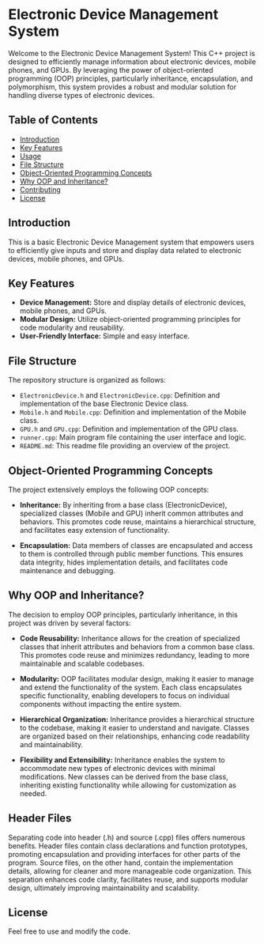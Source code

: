 # Electronic Device Management System

Welcome to the Electronic Device Management System! This C++ project is designed to efficiently manage information about electronic devices, mobile phones, and GPUs. By leveraging the power of object-oriented programming (OOP) principles, particularly inheritance, encapsulation, and polymorphism, this system provides a robust and modular solution for handling diverse types of electronic devices.

## Table of Contents
- [Introduction](#introduction)
- [Key Features](#key-features)
- [Usage](#usage)
- [File Structure](#file-structure)
- [Object-Oriented Programming Concepts](#object-oriented-programming-concepts)
- [Why OOP and Inheritance?](#why-oop-and-inheritance)
- [Contributing](#contributing)
- [License](#license)

## Introduction

This is a basic Electronic Device Management system that empowers users to efficiently give inputs and store and display data related to electronic devices, mobile phones, and GPUs. 
## Key Features

- **Device Management:** Store and display details of electronic devices, mobile phones, and GPUs.
- **Modular Design:** Utilize object-oriented programming principles for code modularity and reusability.
- **User-Friendly Interface:** Simple and easy interface.

## File Structure

The repository structure is organized as follows:

- `ElectronicDevice.h` and `ElectronicDevice.cpp`: Definition and implementation of the base Electronic Device class.
- `Mobile.h` and `Mobile.cpp`: Definition and implementation of the Mobile class.
- `GPU.h` and `GPU.cpp`: Definition and implementation of the GPU class.
- `runner.cpp`: Main program file containing the user interface and logic.
- `README.md`: This readme file providing an overview of the project.

## Object-Oriented Programming Concepts

The project extensively employs the following OOP concepts:

- **Inheritance:** By inheriting from a base class (ElectronicDevice), specialized classes (Mobile and GPU) inherit common attributes and behaviors. This promotes code reuse, maintains a hierarchical structure, and facilitates easy extension of functionality.

- **Encapsulation:** Data members of classes are encapsulated and access to them is controlled through public member functions. This ensures data integrity, hides implementation details, and facilitates code maintenance and debugging.


## Why OOP and Inheritance?

The decision to employ OOP principles, particularly inheritance, in this project was driven by several factors:

- **Code Reusability:** Inheritance allows for the creation of specialized classes that inherit attributes and behaviors from a common base class. This promotes code reuse and minimizes redundancy, leading to more maintainable and scalable codebases.

- **Modularity:** OOP facilitates modular design, making it easier to manage and extend the functionality of the system. Each class encapsulates specific functionality, enabling developers to focus on individual components without impacting the entire system.

- **Hierarchical Organization:** Inheritance provides a hierarchical structure to the codebase, making it easier to understand and navigate. Classes are organized based on their relationships, enhancing code readability and maintainability.

- **Flexibility and Extensibility:** Inheritance enables the system to accommodate new types of electronic devices with minimal modifications. New classes can be derived from the base class, inheriting existing functionality while allowing for customization as needed.

## Header Files
Separating code into header (.h) and source (.cpp) files offers numerous benefits. Header files contain class declarations and function prototypes, promoting encapsulation and providing interfaces for other parts of the program. Source files, on the other hand, contain the implementation details, allowing for cleaner and more manageable code organization. This separation enhances code clarity, facilitates reuse, and supports modular design, ultimately improving maintainability and scalability.

## License

 Feel free to use and modify the code.
